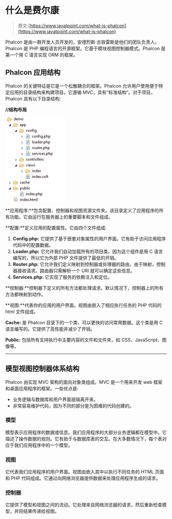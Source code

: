 # 什么是费尔康

> 原文:[https://www.javatpoint.com/what-is-phalcon](https://www.javatpoint.com/what-is-phalcon)

Phalcon 是由一群开发人员开发的，安德烈斯·古铁雷斯是他们的团队负责人。Phalcon 是 PHP 编程语言的开源框架。它基于模块视图控制器模式。Phalcon 是第一个用 C 语言实现 ORM 的框架。

## Phalcon 应用结构

Phalcon 的关键特征是它是一个松散耦合的框架。Phalcon 允许用户使用便于特定应用的目录结构来构建项目。它遵循 MVC，具有“标准结构”。对于项目，Phalcon 具有以下目录结构:

**//结构布局**

![Phalcon What is Phalcon 1](img/eec24a08357ef481c9d15309d478d964.png)

**应用程序:**包含配置、控制器和视图资源文件夹。该目录定义了应用程序的所有功能。它由运行在服务器上的重要脚本和文件组成。

**配置:**定义应用的配置属性。它由四个文件组成:

1.  **Config.php:** 它提供了基于嵌套对象属性的用户界面。它有助于访问应用程序代码中的配置数据。
2.  **Loader.php:** 它允许我们自动加载所有的项目类。因为这个组件是用 C 语言编写的，所以它为外部 PHP 文件提供了最低的开销。
3.  **Router.php:** 它允许我们定义映射到控制器或处理器的路由。由于映射，控制器接收请求。路由器只需解析一个 URI 就可以确定这些信息。
4.  **Services.php:** 它实现了服务的依赖注入和定位。

**控制器:**控制器下定义的所有方法都处理请求。默认情况下，控制器上的所有方法都映射到动作。

**视图:**代表你的应用的用户界面。视图由嵌入了相应执行任务的 PHP 代码的 html 文件组成。

**Cache:** 是 Phalcon 目录下的一个类，可以更快的访问常用数据。这个类是用 C 语言编写的。它提供了高性能并减少了开销。

**Public:** 包括所有支持执行中主要内容的文件和文件夹，如 CSS、JavaScript、图像等。

* * *

## 模型视图控制器体系结构

Phalcon 由实现 MVC 架构的面向对象类组成。MVC 是一个用来开发 web 框架和桌面应用程序的框架。一些优点是:

*   业务逻辑与数据库和用户界面层隔离开来。
*   非常容易维护代码，因为不同的部分是为困难的代码创建的。

### 模型

模型表示应用程序的数据或信息。我们应用程序的大部分业务逻辑都在模型中。它描述了操作数据的规则。它有助于与数据库表的交互。在大多数情况下，每个表对应于我们应用程序中的一个模型。

### 视图

它代表我们应用程序的用户界面。视图由嵌入其中以执行不同任务的 HTML 页面和 PHP 代码组成。它通过向网络浏览器提供数据来处理应用程序生成的请求。

### 控制器

它提供了模型和视图之间的流动。它处理来自网络浏览器的请求，然后重新检查模型，并将结果传递给视图。